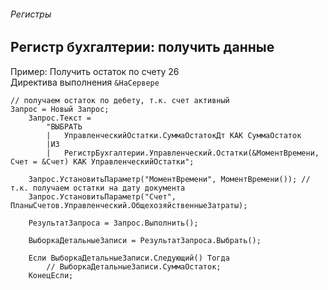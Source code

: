 ###### Регистры

## Регистр бухгалтерии: получить данные

Пример: Получить остаток по счету 26  
Директива выполнения `&НаСервере`
```
// получаем остаток по дебету, т.к. счет активный
Запрос = Новый Запрос;
	Запрос.Текст = 
		"ВЫБРАТЬ
		|	УправленческийОстатки.СуммаОстатокДт КАК СуммаОстаток
		|ИЗ
		|	РегистрБухгалтерии.Управленческий.Остатки(&МоментВремени, Счет = &Счет) КАК УправленческийОстатки";
	
	Запрос.УстановитьПараметр("МоментВремени", МоментВремени()); // т.к. получаем остатки на дату документа
	Запрос.УстановитьПараметр("Счет", ПланыСчетов.Управленческий.ОбщехозяйственныеЗатраты);
	
	РезультатЗапроса = Запрос.Выполнить();
	
	ВыборкаДетальныеЗаписи = РезультатЗапроса.Выбрать();
	
	Если ВыборкаДетальныеЗаписи.Следующий() Тогда
		// ВыборкаДетальныеЗаписи.СуммаОстаток;
	КонецЕсли;
```